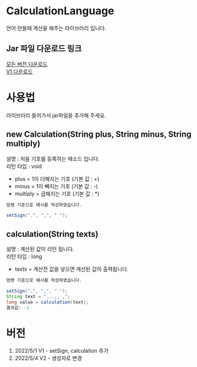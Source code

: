 # CalculationLanguage
언어 만들때 계산을 해주는 라이브러리 입니다.

## Jar 파일 다운로드 링크

[모든 버전 다운로드](https://downgit.evecalm.com/#/home?url=https://github.com/PersesTitan/CalculationLanguage/tree/master/Jar)</br>
[V1 다운로드](https://downgit.evecalm.com/#/home?url=https://github.com/PersesTitan/CalculationLanguage/tree/master/Jar/V1)</br>

# 사용법
라이브러리 들어가서 jar파일을 추가해 주세요.

## new Calculation(String plus, String minus, String multiply)
설명 : 처음 기호를 등록하는 메소드 입니다.</br>
리턴 타입 : void</br>
  * plus = 1이 더해지는 기호 (기본 값 : +)
  * minus = 1이 빼지는 기호 (기본 값 : -)
  * multiply = 곱해지는 기호 (기본 값 : *)

```java
엄랭 기준으로 예시를 작성하였습니다.

setSign(".", ",", " ");

```

## calculation(String texts)
설명 : 계산된 값이 리턴 됩니다.</br>
리턴 타입 : long</br>
  * texts = 계산전 값을 넣으면 계산된 값이 출력됩니다.
  
```java
엄랭 기준으로 예시를 작성하였습니다.

setSign(".", ",", " ");
String text = "...,, ,";
long value = calculation(text);
결과값: -1
```

# 버전
  1. 2022/5/1 V1 - setSign, calculation 추가
  2. 2022/5/4 V2 - 생성자로 변경
